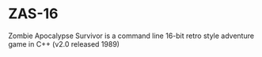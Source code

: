 # ZAS-16
Zombie Apocalypse Survivor is a command line 16-bit retro style adventure game in C++ (v2.0 released 1989)

